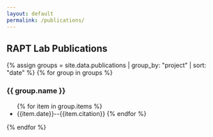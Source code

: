 ```yaml
---
layout: default
permalink: /publications/
---
```


## RAPT Lab Publications

{% assign groups = site.data.publications | group_by: "project" | sort: "date" %}
{% for group in groups %}
<h3>{{ group.name }}</h3>
<ul>
{% for item in group.items %}
<li>{{item.date}}--{{item.citation}}
{% endfor %}

</ul>
{% endfor %}
